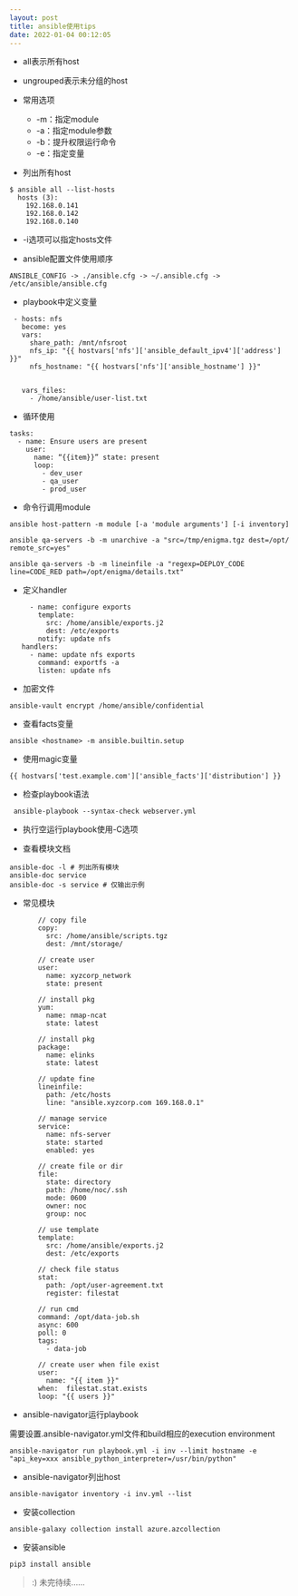 ```yaml
---
layout: post
title: ansible使用tips
date: 2022-01-04 00:12:05
---
```


- all表示所有host

- ungrouped表示未分组的host

- 常用选项
  - -m：指定module
  - -a：指定module参数
  - -b：提升权限运行命令
  - -e：指定变量

- 列出所有host

```
$ ansible all --list-hosts
  hosts (3):
    192.168.0.141
    192.168.0.142
    192.168.0.140
```

- -i选项可以指定hosts文件

- ansible配置文件使用顺序

```
ANSIBLE_CONFIG -> ./ansible.cfg -> ~/.ansible.cfg -> /etc/ansible/ansible.cfg
```

- playbook中定义变量

```
 - hosts: nfs
   become: yes
   vars:
     share_path: /mnt/nfsroot
     nfs_ip: "{{ hostvars['nfs']['ansible_default_ipv4']['address'] }}"
     nfs_hostname: "{{ hostvars['nfs']['ansible_hostname'] }}"


   vars_files:
     - /home/ansible/user-list.txt

```

- 循环使用

```
tasks:
  - name: Ensure users are present
    user:
      name: “{{item}}” state: present
      loop:
        - dev_user
        - qa_user
        - prod_user
```

- 命令行调用module

```
ansible host-pattern -m module [-a 'module arguments'] [-i inventory]

ansible qa-servers -b -m unarchive -a "src=/tmp/enigma.tgz dest=/opt/ remote_src=yes"

ansible qa-servers -b -m lineinfile -a "regexp=DEPLOY_CODE line=CODE_RED path=/opt/enigma/details.txt"
```

- 定义handler

```
     - name: configure exports
       template:
         src: /home/ansible/exports.j2
         dest: /etc/exports
       notify: update nfs
   handlers:
     - name: update nfs exports
       command: exportfs -a
       listen: update nfs
```

- 加密文件

```
ansible-vault encrypt /home/ansible/confidential
```

- 查看facts变量

```
ansible <hostname> -m ansible.builtin.setup
```

- 使用magic变量

```
{{ hostvars['test.example.com']['ansible_facts']['distribution'] }}
```

- 检查playbook语法

```
 ansible-playbook --syntax-check webserver.yml
```

- 执行空运行playbook使用-C选项

- 查看模块文档

```
ansible-doc -l # 列出所有模块
ansible-doc service
ansible-doc -s service # 仅输出示例
```

- 常见模块

```
       // copy file
       copy:
         src: /home/ansible/scripts.tgz
         dest: /mnt/storage/
       
       // create user
       user:
         name: xyzcorp_network
         state: present

       // install pkg
       yum:
         name: nmap-ncat
         state: latest

       // install pkg
       package:
         name: elinks
         state: latest

       // update fine
       lineinfile:
         path: /etc/hosts
         line: "ansible.xyzcorp.com 169.168.0.1"

       // manage service
       service:
         name: nfs-server
         state: started
         enabled: yes

       // create file or dir
       file:
         state: directory
         path: /home/noc/.ssh
         mode: 0600
         owner: noc
         group: noc

       // use template
       template:
         src: /home/ansible/exports.j2
         dest: /etc/exports

       // check file status
       stat:
         path: /opt/user-agreement.txt
         register: filestat

       // run cmd
       command: /opt/data-job.sh
       async: 600
       poll: 0
       tags:
         - data-job

       // create user when file exist
       user:
         name: "{{ item }}"
       when:  filestat.stat.exists
       loop: "{{ users }}"
```

- ansible-navigator运行playbook

需要设置.ansible-navigator.yml文件和build相应的execution environment

```
ansible-navigator run playbook.yml -i inv --limit hostname -e "api_key=xxx ansible_python_interpreter=/usr/bin/python"
```

- ansible-navigator列出host

```
ansible-navigator inventory -i inv.yml --list
```

- 安装collection

```
ansible-galaxy collection install azure.azcollection
```

- 安装ansible

```
pip3 install ansible
```

> :) 未完待续......
